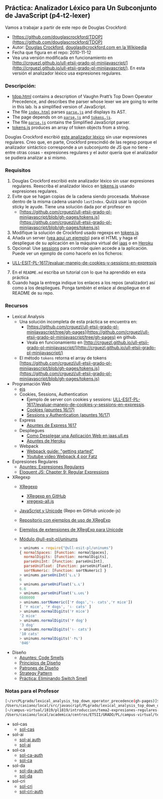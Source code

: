 ## Práctica: Analizador Léxico para Un Subconjunto de JavaScript (p4-t2-lexer)

Vamos a trabajar a partir de este repo de Douglas Crockford:

-  [https://github.com/douglascrockford/TDOP](https://github.com/douglascrockford/TDOP)
-  Autor: [Douglas Crockford](http://www.crockford.com/), [douglas@crockford.com en la Wikipedia](https://en.wikipedia.org/wiki/Douglas_Crockford)
-  Fecha que figura en el repo: 2010-11-12
-  Vea una versión modificada en funcionamiento en [http://crguezl.github.io/ull-etsii-grado-pl-minijavascript/](http://crguezl.github.io/ull-etsii-grado-pl-minijavascript/). En esta versión el analizador léxico usa expresiones regulares.


### Descripción:

-   [tdop.html](http://crguezl.github.io/ull-etsii-grado-pl-minijavascript/tdop.html) contains a description of Vaughn Pratt’s Top Down Operator
    Precedence, and describes the parser whose lexer we are going to
    write in this lab. Is a simplified version of JavaScript.
-   The file [`index.html`](https://github.com/douglascrockford/TDOP/blob/master/index.html) parses [`parse.js`](https://github.com/douglascrockford/TDOP/blob/master/parse.js) and displays its AST.
-   The page depends on on [`parse.js`](https://github.com/douglascrockford/TDOP/blob/master/parse.js) and [`tokens.js`](https://github.com/douglascrockford/TDOP/blob/master/tokens.js).
-   The file [`parse.js`](https://github.com/douglascrockford/TDOP/blob/master/parse.js) contains the Simplified JavaScript parser.
-   [tokens.js](https://github.com/douglascrockford/TDOP/blob/master/tokens.js) produces an array of token objects from a string. 

Douglas Crockford escribió [este analizador léxico](https://github.com/douglascrockford/TDOP/blob/master/tokens.js) sin usar expresiones
regulares. Creo que, en parte,  Crockford prescindió de las regexp porque 
el analizador sintáctico corresponde a un
subconjunto de JS que no tiene - entre otras cosas - expresiones
regulares y  el autor quería que el analizador se pudiera analizar
a si mismo.


### Requisitos

1. Douglas Crockford escribió este analizador léxico sin usar expresiones
regulares. Reescriba el analizador léxico en [tokens.js](https://github.com/douglascrockford/TDOP/blob/master/tokens.js) usando expresiones regulares.
2.  Evite que se hagan copias de la cadena siendo procesada. Muévase
    dentro de la misma cadena usando `lastIndex`. Quizá usar la opción sticky le ayude.
    Tiene una solución dada por el profesor en 
    - [https://github.com/crguezl/ull-etsii-grado-pl-minijavascript/blob/gh-pages/tokens.js](https://github.com/crguezl/ull-etsii-grado-pl-minijavascript/blob/gh-pages/tokens.js)
3. Modifique la solución de Crockford usado regexps en [tokens.js](https://github.com/douglascrockford/TDOP/blob/master/tokens.js)
4.  Añada un server ([vea aquí un ejemplo](https://github.com/ULL-ESIT-PL-1617/evaluar-manejo-de-cookies-y-sessions-en-expressjs-alu0100825510)) para el HTML y haga el despliegue de su aplicación en la máquina virtual del [iaas](https://github.com/SYTW/iaas-ull-es) o en [Heroku](https://casianorodriguezleon.gitbooks.io/ull-esit-1617/content/recursos/heroku.html)
6. Opcional: Use [sessions](https://casianorodriguezleon.gitbooks.io/ull-esit-1617/content/apuntes/cookies/) para controlar quien accede a la aplicación. Puede ver un ejemplo de como hacerlo en los ficheros:
  - [ULL-ESIT-PL-1617/evaluar-manejo-de-cookies-y-sessions-en-expressjs](https://github.com/ULL-ESIT-PL-1617/evaluar-manejo-de-cookies-y-sessions-en-expressjs-alu0100825510)
7. En el `README.md` escriba un tutorial con lo que ha aprendido en esta práctica
8. Cuando haga la entrega indique los enlaces a los repos (analizador) así como a los despliegues. Ponga también el enlace al despliegue en el README de su repo.

### Recursos

* Lexical Analysis
  * Una solución incompleta  de esta práctica se encuentra en:
     - [https://github.com/crguezl/ull-etsii-grado-pl-minijavascript/tree/gh-pages](https://github.com/crguezl/ull-etsii-grado-pl-minijavascript/tree/gh-pages) en github.
     - Veala en funcionamiento en [http://crguezl.github.io/ull-etsii-grado-pl-minijavascript/](http://crguezl.github.io/ull-etsii-grado-pl-minijavascript/)
  * El método `tokens` retorna el array de tokens [https://github.com/crguezl/ull-etsii-grado-pl-minijavascript/blob/gh-pages/tokens.js](https://github.com/crguezl/ull-etsii-grado-pl-minijavascript/blob/gh-pages/tokens.js)
* Programación Web
  * [ejs](https://ejs.co/)
  * Cookies, Sessions, Authentication
    * Ejemplo de server con cookies y sessions: [ULL-ESIT-PL-1617/evaluar-manejo-de-cookies-y-sessions-en-expressjs](https://github.com/ULL-ESIT-PL-1617/evaluar-manejo-de-cookies-y-sessions-en-expressjs-alu0100825510).
    * [Cookies (apuntes 16/17)](https://casianorodriguezleon.gitbooks.io/ull-esit-1617/content/apuntes/cookies/)
    * [Sessions y Authentication (apuntes 16/17)](https://casianorodriguezleon.gitbooks.io/ull-esit-1617/content/apuntes/authentication/)
  * Express
    * [Apuntes de Express 1617](https://casianorodriguezleon.gitbooks.io/ull-esit-1617/content/apuntes/express/)
  * Despliegues
    * [Como Desplegar una Aplicación Web en iaas.ull.es](https://github.com/SYTW/iaas-ull-es)
    * [Apuntes de Heroku](https://casianorodriguezleon.gitbooks.io/ull-esit-1617/content/recursos/heroku.html)
  * Webpack
    * [Webpack guide: "getting started"](https://webpack.js.org/guides/getting-started/)
    * [Youtube video Webpack 4 por Fatz](https://youtu.be/vF2emKbaP4M)
* Expresiones Regulares
  * [Apuntes: Expresiones Regulares](../apuntes/regexp/README.md)
  * [Eloquent JS: Chapter 9: Regular Expressions](http://eloquentjavascript.net/09_regexp.html)
* XRegexp
  * [XRegexp](http://xregexp.com/) 
    - [XRegexp en GitHub](https://github.com/slevithan/xregexp)
    - [xregexp-all.js](https://unpkg.com/xregexp/xregexp-all.js)
  * [JavaScript y Unicode](https://github.com/ULL-ESIT-PL/unicode-js) (Repo en GitHub unicode-js)
  * [Repositorio con ejemplos de uso de XRegExp](https://github.com/ULL-ESIT-GRADOII-PL/xregexp-example) 
  * [Ejemplos de extensiones de XRegExp para Unicode](https://github.com/ULL-ESIT-GRADOII-PL/xregexp-example/blob/gh-pages/unicode.js)
  * [Módulo @ull-esit-pl/uninums](https://www.npmjs.com/package/@ull-esit-pl/uninums)

    ```js
    > uninums = require("@ull-esit-pl/uninums")
    { normalSpaces: [Function: normalSpaces],
      normalDigits: [Function: normalDigits],
      parseUniInt: [Function: parseUniInt],
      parseUniFloat: [Function: parseUniFloat],
      sortNumeric: [Function: sortNumeric] }
    > uninums.parseUniInt('६.६')
    6
    > uninums.parseUniFloat('६.६')
    6.6
    > uninums.parseUniFloat('६.६e६')
    6600000
    > uninums.sortNumeric(['٣ dogs','١٠ cats','٢ mice']) 
    [ '٢ mice', '٣ dogs', '١٠ cats' ]
    > uninums.normalDigits('٢ mice')
    '2 mice'
    > uninums.normalDigits('٣ dog')
    '3 dog'
    > uninums.normalDigits('١٠ cats')
    '10 cats'
    > uninums.normalDigits('٠۴६')
    '046'
    ```
* Diseño
  * [Apuntes: Code Smells](https://casianorodriguezleon.gitbooks.io/ull-esit-1617/content/apuntes/patterns/codesmell.html)
  * [Principios de Diseño](https://casianorodriguezleon.gitbooks.io/ull-esit-1617/content/apuntes/patterns/designprinciples.html)
  * [Patrones de Diseño](https://casianorodriguezleon.gitbooks.io/ull-esit-1617/content/apuntes/patterns/)
  * [Strategy Pattern](https://casianorodriguezleon.gitbooks.io/ull-esit-1617/content/apuntes/patterns/strategypattern.html)
  * [Práctica: Eliminando Switch Smell](https://casianorodriguezleon.gitbooks.io/ull-esit-1617/content/practicas/practicanoswitchsmell.html)

### Notas para el Profesor

```bash
[~/srcPLgrado/lexical_analysis_top_down_operator_precedence(gh-pages)]$ pwd -P
/Users/casiano/local/src/javascript/PLgrado/lexical_analysis_top_down_operator_precedence
[~/campus-virtual/1819/pl1819/introduccion/tema2-expresiones-regulares-y-analisis-lexico/practicas/p4-t2-lexer/pl1718-solutions(master)]$ pwd -P
/Users/casiano/local/academica/centros/ETSII/GRADO/PL/campus-virtual/tema2-regexp-y-lexico/practica-analisis-lexico-tdop/solutions

```
* sol-cas
  * [sol-cas](https://github.com/ULL-ESIT-PL-1819/analizador-lexico-para-js)
* sol-ai
  * [sol-ai auth](https://github.com/ULL-ESIT-PL-1718/authentication-angeligareta)
  * [sol-ai](https://github.com/ULL-ESIT-PL-1718/analizador-lexico-para-js-angeligareta)
* sol-ca
  * [sol-ca-auth](https://github.com/ULL-ESIT-PL-1718/alu0100966589-AuthModule)
  * [sol-ca](https://github.com/ULL-ESIT-PL-1718/analizador-lexico-para-js-alu0100966589)
* sol-da
  * [sol-da-auth](https://github.com/ULL-ESIT-PL-1718/auth-alu0100973914)
  * [sol-da](https://github.com/ULL-ESIT-PL-1718/analizador-lexico-para-js-alu0100973914)
* sol-cri
  * [sol-cri](https://github.com/ULL-ESIT-PL-1718/analizador-lexico-para-js-alu0100945850)
  * [sol-cri-auth](https://github.com/ULL-ESIT-PL-1718/auth-alu0100945850)




